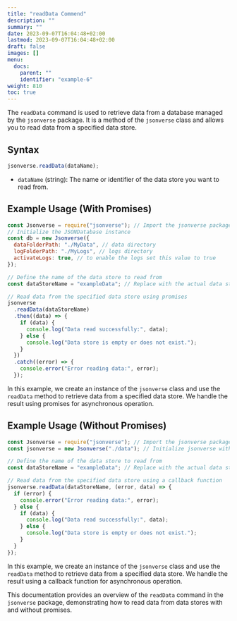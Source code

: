 ```yaml
---
title: "readData Commend"
description: ""
summary: ""
date: 2023-09-07T16:04:48+02:00
lastmod: 2023-09-07T16:04:48+02:00
draft: false
images: []
menu:
  docs:
    parent: ""
    identifier: "example-6"
weight: 810
toc: true
---
```

The `readData` command is used to retrieve data from a database managed by the `jsonverse` package. It is a method of the `jsonverse` class and allows you to read data from a specified data store.

## Syntax

```javascript
jsonverse.readData(dataName);
```

- `dataName` (string): The name or identifier of the data store you want to read from.

## Example Usage (With Promises)

```javascript
const Jsonverse = require("jsonverse"); // Import the jsonverse package
// Initialize the JSONDatabase instance
const db = new Jsonverse({
  dataFolderPath: "./MyData", // data directory
  logFolderPath: "./MyLogs", // logs directory
  activateLogs: true, // to enable the logs set this value to true
});

// Define the name of the data store to read from
const dataStoreName = "exampleData"; // Replace with the actual data store name

// Read data from the specified data store using promises
jsonverse
  .readData(dataStoreName)
  .then((data) => {
    if (data) {
      console.log("Data read successfully:", data);
    } else {
      console.log("Data store is empty or does not exist.");
    }
  })
  .catch((error) => {
    console.error("Error reading data:", error);
  });
```

In this example, we create an instance of the `jsonverse` class and use the `readData` method to retrieve data from a specified data store. We handle the result using promises for asynchronous operation.

## Example Usage (Without Promises)

```javascript
const Jsonverse = require("jsonverse"); // Import the jsonverse package
const jsonverse = new Jsonverse("./data"); // Initialize jsonverse with data folder path

// Define the name of the data store to read from
const dataStoreName = "exampleData"; // Replace with the actual data store name

// Read data from the specified data store using a callback function
jsonverse.readData(dataStoreName, (error, data) => {
  if (error) {
    console.error("Error reading data:", error);
  } else {
    if (data) {
      console.log("Data read successfully:", data);
    } else {
      console.log("Data store is empty or does not exist.");
    }
  }
});
```

In this example, we create an instance of the `jsonverse` class and use the `readData` method to retrieve data from a specified data store. We handle the result using a callback function for asynchronous operation.

This documentation provides an overview of the `readData` command in the `jsonverse` package, demonstrating how to read data from data stores with and without promises.
